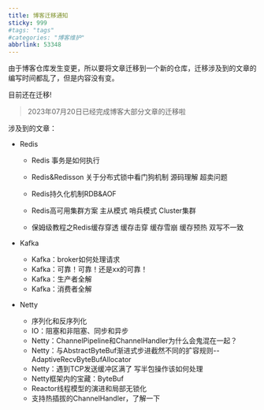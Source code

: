```yaml
---
title: 博客迁移通知
sticky: 999
#tags: "tags"
#categories: "博客维护"
abbrlink: 53348
---
```






由于博客仓库发生变更，所以要将文章迁移到一个新的仓库，迁移涉及到的文章的编写时间都乱了，但是内容没有变。

目前还在迁移!



> 2023年07月20日已经完成博客大部分文章的迁移啦

涉及到的文章：

- Redis

  - Redis 事务是如何执行

  - Redis&Redisson 关于分布式锁中看门狗机制 源码理解 超卖问题

  - Redis持久化机制RDB&AOF

  - Redis高可用集群方案 主从模式 哨兵模式 Cluster集群

  - 保姆级教程之Redis缓存穿透 缓存击穿 缓存雪崩 缓存预热 双写不一致

- Kafka

  - Kafka：broker如何处理请求
  - Kafka：可靠！可靠！还是xx的可靠！
  - Kafka：生产者全解
  - Kafka：消费者全解

- Netty

  - 序列化和反序列化
  - IO：阻塞和非阻塞、同步和异步
  - Netty：ChannelPipeline和ChannelHandler为什么会鬼混在一起？
  - Netty：与AbstractByteBuf渐进式步进截然不同的扩容规则--AdaptiveRecvByteBufAllocator
  - Netty：遇到TCP发送缓冲区满了 写半包操作该如何处理
  - Netty框架内的宝藏：ByteBuf
  - Reactor线程模型的演进和局部无锁化
  - 支持热插拔的ChannelHandler，了解一下 

